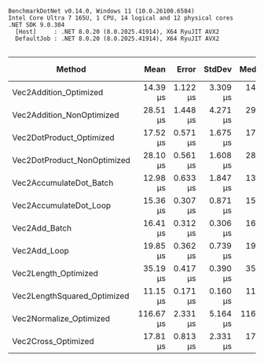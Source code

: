 ```

BenchmarkDotNet v0.14.0, Windows 11 (10.0.26100.6584)
Intel Core Ultra 7 165U, 1 CPU, 14 logical and 12 physical cores
.NET SDK 9.0.304
  [Host]     : .NET 8.0.20 (8.0.2025.41914), X64 RyuJIT AVX2
  DefaultJob : .NET 8.0.20 (8.0.2025.41914), X64 RyuJIT AVX2


```
| Method                      | Mean      | Error    | StdDev   | Median    | Min       | Max       | Ratio | RatioSD | Gen0    | Gen1    | Gen2    | Allocated | Alloc Ratio |
|---------------------------- |----------:|---------:|---------:|----------:|----------:|----------:|------:|--------:|--------:|--------:|--------:|----------:|------------:|
| Vec2Addition_Optimized      |  14.39 μs | 1.122 μs | 3.309 μs |  14.66 μs |  9.268 μs |  19.42 μs |  1.06 |    0.36 |       - |       - |       - |         - |          NA |
| Vec2Addition_NonOptimized   |  28.51 μs | 1.448 μs | 4.271 μs |  29.22 μs | 18.761 μs |  33.47 μs |  2.09 |    0.60 |       - |       - |       - |         - |          NA |
| Vec2DotProduct_Optimized    |  17.52 μs | 0.571 μs | 1.675 μs |  17.87 μs |  8.630 μs |  18.04 μs |  1.29 |    0.33 |       - |       - |       - |         - |          NA |
| Vec2DotProduct_NonOptimized |  28.10 μs | 0.561 μs | 1.608 μs |  28.40 μs | 16.998 μs |  28.60 μs |  2.06 |    0.51 |       - |       - |       - |         - |          NA |
| Vec2AccumulateDot_Batch     |  12.98 μs | 0.633 μs | 1.847 μs |  13.56 μs |  6.708 μs |  14.07 μs |  0.95 |    0.27 |       - |       - |       - |         - |          NA |
| Vec2AccumulateDot_Loop      |  15.36 μs | 0.307 μs | 0.871 μs |  15.32 μs | 11.625 μs |  17.30 μs |  1.13 |    0.28 |       - |       - |       - |         - |          NA |
| Vec2Add_Batch               |  16.41 μs | 0.312 μs | 0.306 μs |  16.34 μs | 15.920 μs |  17.00 μs |  1.21 |    0.29 |       - |       - |       - |         - |          NA |
| Vec2Add_Loop                |  19.85 μs | 0.362 μs | 0.739 μs |  19.42 μs | 19.065 μs |  22.16 μs |  1.46 |    0.36 |       - |       - |       - |         - |          NA |
| Vec2Length_Optimized        |  35.19 μs | 0.417 μs | 0.390 μs |  35.14 μs | 34.588 μs |  36.14 μs |  2.58 |    0.62 |       - |       - |       - |         - |          NA |
| Vec2LengthSquared_Optimized |  11.15 μs | 0.171 μs | 0.160 μs |  11.17 μs | 10.754 μs |  11.35 μs |  0.82 |    0.20 |       - |       - |       - |         - |          NA |
| Vec2Normalize_Optimized     | 116.67 μs | 2.331 μs | 5.164 μs | 116.59 μs | 82.169 μs | 123.65 μs |  8.57 |    2.10 | 49.9268 | 49.9268 | 49.9268 |  160041 B |          NA |
| Vec2Cross_Optimized         |  17.81 μs | 0.813 μs | 2.331 μs |  17.86 μs |  8.583 μs |  20.75 μs |  1.31 |    0.36 |       - |       - |       - |         - |          NA |
